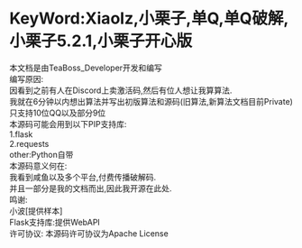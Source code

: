 # KeyWord:Xiaolz,小栗子,单Q,单Q破解,小栗子5.2.1,小栗子开心版
本文档是由TeaBoss_Developer开发和编写<br/>
编写原因:<br/>
因看到之前有人在Discord上卖激活码,然后有位人想让我算算法.<br/>
我就在6分钟以内想出算法并写出初版算法和源码(旧算法,新算法文档目前Private)<br/>
只支持10位QQ以及部分9位<br/>
本源码可能会用到以下PIP支持库:<br/>
1.flask<br/>
2.requests<br/>
other:Python自带<br/>
本源码意义何在:<br/>
我看到咸鱼以及多个平台,付费传播破解码.<br/>
并且一部分是我的文档而出,因此我开源在此处.<br/>
鸣谢:<br/>
小波[提供样本]<br/>
Flask支持库:提供WebAPI<br/>
许可协议:
本源码许可协议为Apache License
